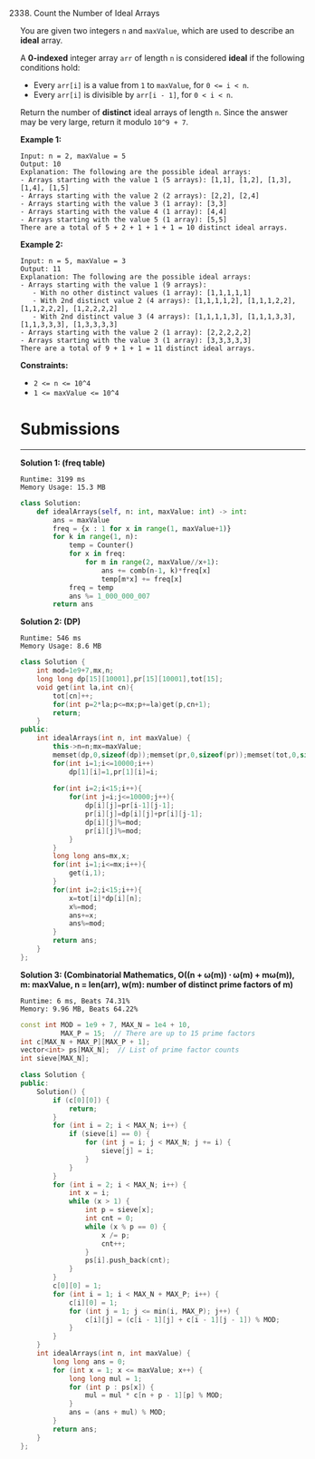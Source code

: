 2338. Count the Number of Ideal Arrays

You are given two integers `n` and `maxValue`, which are used to describe an **ideal** array.

A **0-indexed** integer array `arr` of length `n` is considered **ideal** if the following conditions hold:

* Every `arr[i]` is a value from `1` to `maxValue`, for `0 <= i < n`.
* Every `arr[i]` is divisible by `arr[i - 1]`, for `0 < i < n`.

Return the number of **distinct** ideal arrays of length `n`. Since the answer may be very large, return it modulo `10^9 + 7`.

 

**Example 1:**
```
Input: n = 2, maxValue = 5
Output: 10
Explanation: The following are the possible ideal arrays:
- Arrays starting with the value 1 (5 arrays): [1,1], [1,2], [1,3], [1,4], [1,5]
- Arrays starting with the value 2 (2 arrays): [2,2], [2,4]
- Arrays starting with the value 3 (1 array): [3,3]
- Arrays starting with the value 4 (1 array): [4,4]
- Arrays starting with the value 5 (1 array): [5,5]
There are a total of 5 + 2 + 1 + 1 + 1 = 10 distinct ideal arrays.
```

**Example 2:**
```
Input: n = 5, maxValue = 3
Output: 11
Explanation: The following are the possible ideal arrays:
- Arrays starting with the value 1 (9 arrays): 
   - With no other distinct values (1 array): [1,1,1,1,1] 
   - With 2nd distinct value 2 (4 arrays): [1,1,1,1,2], [1,1,1,2,2], [1,1,2,2,2], [1,2,2,2,2]
   - With 2nd distinct value 3 (4 arrays): [1,1,1,1,3], [1,1,1,3,3], [1,1,3,3,3], [1,3,3,3,3]
- Arrays starting with the value 2 (1 array): [2,2,2,2,2]
- Arrays starting with the value 3 (1 array): [3,3,3,3,3]
There are a total of 9 + 1 + 1 = 11 distinct ideal arrays.
```

**Constraints:**

* `2 <= n <= 10^4`
* `1 <= maxValue <= 10^4`

# Submissions
---
**Solution 1: (freq table)**
```
Runtime: 3199 ms
Memory Usage: 15.3 MB
```
```python
class Solution:
    def idealArrays(self, n: int, maxValue: int) -> int:
        ans = maxValue
        freq = {x : 1 for x in range(1, maxValue+1)}
        for k in range(1, n): 
            temp = Counter()
            for x in freq: 
                for m in range(2, maxValue//x+1): 
                    ans += comb(n-1, k)*freq[x]
                    temp[m*x] += freq[x]
            freq = temp
            ans %= 1_000_000_007
        return ans 
```

**Solution 2: (DP)**
```
Runtime: 546 ms
Memory Usage: 8.6 MB
```
```c++
class Solution {
    int mod=1e9+7,mx,n;
    long long dp[15][10001],pr[15][10001],tot[15];
    void get(int la,int cn){
        tot[cn]++;
        for(int p=2*la;p<=mx;p+=la)get(p,cn+1);
        return;
    }
public:
    int idealArrays(int n, int maxValue) {
        this->n=n;mx=maxValue;
        memset(dp,0,sizeof(dp));memset(pr,0,sizeof(pr));memset(tot,0,sizeof(tot));
        for(int i=1;i<=10000;i++)
            dp[1][i]=1,pr[1][i]=i;
        
        for(int i=2;i<15;i++){
            for(int j=i;j<=10000;j++){
                dp[i][j]=pr[i-1][j-1];
                pr[i][j]=dp[i][j]+pr[i][j-1];
                dp[i][j]%=mod;
                pr[i][j]%=mod;
            }
        }
        long long ans=mx,x;
        for(int i=1;i<=mx;i++){
            get(i,1);
        }
        for(int i=2;i<15;i++){
            x=tot[i]*dp[i][n];
            x%=mod;
            ans+=x;
            ans%=mod;
        }
        return ans;
    }
};
```

**Solution 3: (Combinatorial Mathematics, O((n + ω(m)) ⋅ ω(m) + mω(m)), m: maxValue, n = len(arr), w(m): number of distinct prime factors of m)**
```
Runtime: 6 ms, Beats 74.31%
Memory: 9.96 MB, Beats 64.22%
```
```c++
const int MOD = 1e9 + 7, MAX_N = 1e4 + 10,
          MAX_P = 15;  // There are up to 15 prime factors
int c[MAX_N + MAX_P][MAX_P + 1];
vector<int> ps[MAX_N];  // List of prime factor counts
int sieve[MAX_N];     

class Solution {
public:
    Solution() {
        if (c[0][0]) {
            return;
        }
        for (int i = 2; i < MAX_N; i++) {
            if (sieve[i] == 0) {
                for (int j = i; j < MAX_N; j += i) {
                    sieve[j] = i;
                }
            }
        }
        for (int i = 2; i < MAX_N; i++) {
            int x = i;
            while (x > 1) {
                int p = sieve[x];
                int cnt = 0;
                while (x % p == 0) {
                    x /= p;
                    cnt++;
                }
                ps[i].push_back(cnt);
            }
        }
        c[0][0] = 1;
        for (int i = 1; i < MAX_N + MAX_P; i++) {
            c[i][0] = 1;
            for (int j = 1; j <= min(i, MAX_P); j++) {
                c[i][j] = (c[i - 1][j] + c[i - 1][j - 1]) % MOD;
            }
        }
    }
    int idealArrays(int n, int maxValue) {
        long long ans = 0;
        for (int x = 1; x <= maxValue; x++) {
            long long mul = 1;
            for (int p : ps[x]) {
                mul = mul * c[n + p - 1][p] % MOD;
            }
            ans = (ans + mul) % MOD;
        }
        return ans;
    }
};
```
